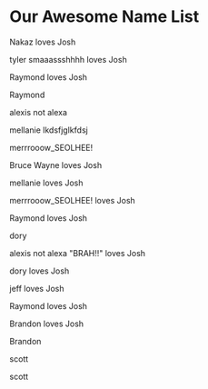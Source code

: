 # Our Awesome Name List

Nakaz loves Josh

tyler smaaassshhhh loves Josh

Raymond loves Josh






Raymond

alexis not alexa

mellanie lkdsfjglkfdsj


merrrooow_SEOLHEE!

Bruce Wayne loves Josh

mellanie loves Josh


merrrooow_SEOLHEE! loves Josh

Raymond loves Josh



dory

alexis not alexa "BRAH!!" loves Josh


dory loves Josh

jeff loves Josh

Raymond loves Josh

Brandon loves Josh


Brandon





















scott



scott


